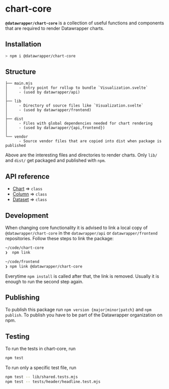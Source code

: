 # chart-core

**`@datawrapper/chart-core`** is a collection of useful functions and components that are required to render Datawrapper charts.

## Installation

```sh
> npm i @datawrapper/chart-core
```

## Structure

```
├── main.mjs
│     - Entry point for rollup to bundle `Visualization.svelte`
│     - (used by datawrapper/api)
│
├── lib
│     - Directory of source files like `Visualization.svelte`
│     - (used by datawrapper/frontend)
│
├── dist
│     - Files with global dependencies needed for chart rendering
│     - (used by datawrapper/{api,frontend})
│
└── vendor
      - Source vendor files that are copied into dist when package is published
```

Above are the interesting files and directories to render charts. Only `lib/` and `dist/` get packaged and published with `npm`.

## API reference

* [Chart](docs/chart.md) ⇒ <code>class</code>
* [Column](docs/column.md) ⇒ <code>class</code>
* [Dataset](docs/dataset.md) ⇒ <code>class</code>

## Development

When changing core functionality it is advised to link a local copy of `@datawrapper/chart-core` in the `datawrapper/api` or `datawrapper/frontend` repositories. Follow these steps to link the package:

```sh
~/code/chart-core
❯  npm link

~/code/frontend
❯ npm link @datawrapper/chart-core
```

Everytime `npm install` is called after that, the link is removed. Usually it is enough to run the second step again.

## Publishing

To publish this package run `npm version {major|minor|patch}`  and `npm publish`. To publish you have to be part of the Datawrapper organization on npm.

## Testing

To run the tests in chart-core, run 

```sh
npm test
```

To run only a specific test file, run

```sh
npm test -- lib/shared.tests.mjs
npm test -- tests/header/headline.test.mjs
```